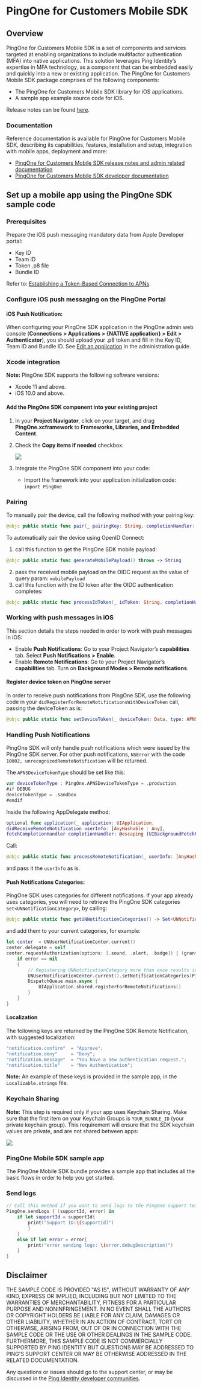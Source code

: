 # PingOne for Customers Mobile SDK

## Overview

PingOne for Customers Mobile SDK is a set of components and services targeted at enabling organizations to include multifactor authentication (MFA) into native applications.
This solution leverages Ping Identity’s expertise in MFA technology, as a component that can be embedded easily and quickly into a new or existing application. The PingOne for Customers Mobile SDK package comprises of the following components:

* The PingOne for Customers Mobile SDK library for iOS applications.
* A sample app example source code for iOS.

Release notes can be found [here](./release-notes.md).

### Documentation

Reference documentation is available for PingOne for Customers Mobile SDK, describing its capabilities, features, installation and setup, integration with mobile apps, deployment and more: 

* [PingOne for Customers Mobile SDK release notes and admin related documentation](https://documentation.pingidentity.com/pingone/p14cAdminGuide/)
* [PingOne for Customers Mobile SDK developer documentation](https://apidocs.pingidentity.com/pingone/customer/v1/api/mobileSDK/)


## Set up a mobile app using the PingOne SDK sample code

### Prerequisites

Prepare the iOS push messaging mandatory data from Apple Developer portal:

* Key ID
* Team ID
* Token .p8 file
* Bundle ID

Refer to: [Establishing a Token-Based Connection to APNs](https://developer.apple.com/documentation/usernotifications/setting_up_a_remote_notification_server/establishing_a_token-based_connection_to_apns).


### Configure iOS push messaging on the PingOne Portal

#### iOS Push Notification:

When configuring your PingOne SDK application in the PingOne admin web console (**Connections > Applications > {NATIVE application} > Edit > Authenticator**), you should upload your .p8 token and fill in the Key ID, Team ID and Bundle ID. See [Edit an application](https://documentation.pingidentity.com/pingone/p14cAdminGuide/index.shtml#p1_t_editApplication.html) in the administration guide.



### Xcode integration

**Note:** PingOne SDK supports the following software versions:

* Xcode 11 and above.
* iOS 10.0 and above.


#### Add the PingOne SDK component into your existing project

1. In your **Project Navigator**, click on your target, and drag **PingOne.xcframework** to **Frameworks, Libraries, and Embedded Content**.
2. Check the **Copy items if needed** checkbox.

    ![](./img/p1_i_xc11-SDKintegrateIntoIDE.png)


3. Integrate the PingOne SDK component into your code:
	* Import the framework into your application initialization code:<br>`import PingOne`

### Pairing

To manually pair the device, call the following method with your pairing key:

```swift
@objc public static func pair(_ pairingKey: String, completionHandler: @escaping (NSError?) -> Void)
```

To automatically pair the device using OpenID Connect:

1. call this function to get the PingOne SDK mobile payload:
```swift
@objc public static func generateMobilePayload() throws -> String
```
2. pass the received mobile payload on the OIDC request as the value of query param: `mobilePayload`
3. call this function with the ID token after the OIDC authentication completes:
```swift
@objc public static func processIdToken(_ idToken: String, completionHandler: @escaping (_ pairingObject: PairingObject?, _ error: NSError?) -> Void)
```

### Working with push messages in iOS

This section details the steps needed in order to work with push messages in iOS:

* Enable **Push Notifications**: Go to your Project Navigator’s **capabilities** tab. Select **Push Notifications > Enable**.
* Enable **Remote Notifications**: Go to your Project Navigator’s **capabilities** tab. Turn on **Background Modes > Remote notifications**.


#### Register device token on PingOne server

In order to receive push notifications from PingOne SDK, use the following code in your `didRegisterForRemoteNotificationsWithDeviceToken` call, passing the deviceToken as is:

```swift
@objc public static func setDeviceToken(_ deviceToken: Data, type: APNSDeviceTokenType, completionHandler: @escaping (_ error: NSError?) -> Void)
```

### Handling Push Notifications

PingOne SDK will only handle push notifications which were issued by the PingOne SDK server. For other push notifications, `NSError` with the code `10002, unrecognizedRemoteNotification` will be returned.

The `APNSDeviceTokenType` should be set like this:

```swift
var deviceTokenType : PingOne.APNSDeviceTokenType = .production
#if DEBUG
deviceTokenType = .sandbox
#endif
```

Inside the following AppDelegate method:

```swift
optional func application(_ application: UIApplication,
didReceiveRemoteNotification userInfo: [AnyHashable : Any],
fetchCompletionHandler completionHandler: @escaping (UIBackgroundFetchResult) -> Void)
```

Call:

```swift
@objc public static func processRemoteNotification(_ userInfo: [AnyHashable : Any], completionHandler: @escaping (_ notificationObject: NotificationObject?, _ error: NSError?) -> Void)
```

and pass it the `userInfo` as is.

#### Push Notifications Categories:

PingOne SDK uses categories for different notifications. If your app already uses categories, you will need to retrieve the PingOne SDK categories `Set<UNNotificationCategory>`, by calling:    

```swift
@objc public static func getUNNotificationCategories() -> Set<UNNotificationCategory>
```

and add them to your current categories, for example:

```swift
let center  = UNUserNotificationCenter.current()
center.delegate = self
center.requestAuthorization(options: [.sound, .alert, .badge]) { (granted, error) in
    if error == nil
    {
        // Registering UNNotificationCategory more than once results in previous categories being overwritten. PingOne provides the needed categories. The developer may add categories.
        UNUserNotificationCenter.current().setNotificationCategories(PingOne.getUNNotificationCategories())
        DispatchQueue.main.async {
            UIApplication.shared.registerForRemoteNotifications()
        }
    }
}
```


#### Localization

The following keys are returned by the PingOne SDK Remote Notification, with suggested localization:

```swift
"notification.confirm"  = "Approve";
"notification.deny"     = "Deny";
"notification.message"  = "You have a new authentication request.";
"notification.title"    = "New Authentication";
```

**Note:** An example of these keys is provided in the sample app, in the `Localizable.strings` file.

### Keychain Sharing

**Note:** This step is required only if your app uses Keychain Sharing.
Make sure that the first item on your Keychain Groups is `YOUR_BUNDLE_ID` (your private keychain group). This requirement will ensure that the SDK keychain values are private, and are not shared between apps​:


![](./img/p1_i_SDKkeychainSharing.png)


### PingOne Mobile SDK sample app

The PingOne Mobile SDK bundle provides a sample app that includes all the basic flows in order to help you get started.

### Send logs

```swift
// Call this method if you want to send logs to the PingOne support team.
PingOne.sendLogs { (supportId, error) in
    if let supportId = supportId{
        print("Support ID:\(supportId)")
        }
    }
    else if let error = error{
        print("error sending logs: \(error.debugDescription)")
    }
}
```

## Disclaimer

THE SAMPLE CODE IS PROVIDED "AS IS", WITHOUT WARRANTY OF ANY KIND, EXPRESS OR
IMPLIED, INCLUDING BUT NOT LIMITED TO THE WARRANTIES OF MERCHANTABILITY,
FITNESS FOR A PARTICULAR PURPOSE AND NONINFRINGEMENT. IN NO EVENT SHALL THE
AUTHORS OR COPYRIGHT HOLDERS BE LIABLE FOR ANY CLAIM, DAMAGES OR OTHER
LIABILITY, WHETHER IN AN ACTION OF CONTRACT, TORT OR OTHERWISE, ARISING FROM,
OUT OF OR IN CONNECTION WITH THE SAMPLE CODE OR THE USE OR OTHER DEALINGS IN
THE SAMPLE CODE.  FURTHERMORE, THIS SAMPLE CODE IS NOT COMMERCIALLY SUPPORTED BY PING IDENTITY BUT QUESTIONS MAY BE ADDRESSED TO PING'S SUPPORT CENTER OR MAY BE OTHERWISE ADDRESSED IN THE RELATED DOCUMENTATION.

Any questions or issues should go to the support center, or may be discussed in the [Ping Identity developer communities](https://community.pingidentity.com/collaborate).
